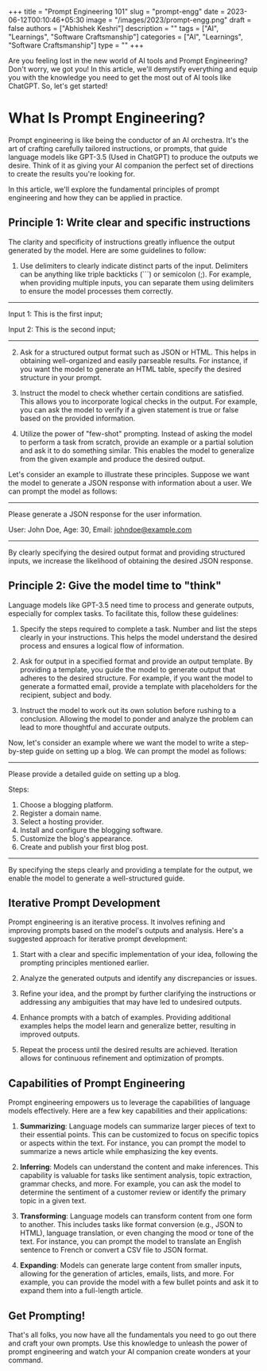 +++
title = "Prompt Engineering 101"
slug = "prompt-engg"
date = 2023-06-12T00:10:46+05:30
image = "/images/2023/prompt-engg.png"
draft = false
authors = ["Abhishek Keshri"]
description = ""
tags = ["AI", "Learnings", "Software Craftsmanship"]
categories = ["AI", "Learnings", "Software Craftsmanship"]
type = ""
+++

Are you feeling lost in the new world of AI tools and Prompt Engineering?
Don't worry, we got you!
In this article, we'll demystify everything and equip you with the knowledge you need to get the most out of AI tools like ChatGPT.
So, let's get started!

# What Is Prompt Engineering?

Prompt engineering is like being the conductor of an AI orchestra.
It's the art of crafting carefully tailored instructions, or prompts, that guide language models like GPT-3.5 (Used in ChatGPT) to produce the outputs we desire.
Think of it as giving your AI companion the perfect set of directions to create the results you're looking for.

In this article, we'll explore the fundamental principles of prompt engineering and how they can be applied in practice.

## Principle 1: Write clear and specific instructions

The clarity and specificity of instructions greatly influence the output generated by the model.
Here are some guidelines to follow:

1. Use delimiters to clearly indicate distinct parts of the input.
   Delimiters can be anything like triple backticks (```) or semicolon (;).
   For example, when providing multiple inputs, you can separate them using delimiters to ensure the model processes them correctly.

___
Input 1: This is the first input;

Input 2: This is the second input;
___

2. Ask for a structured output format such as JSON or HTML.
   This helps in obtaining well-organized and easily parseable results.
   For instance, if you want the model to generate an HTML table, specify the desired structure in your prompt.

3. Instruct the model to check whether certain conditions are satisfied.
   This allows you to incorporate logical checks in the output.
   For example, you can ask the model to verify if a given statement is true or false based on the provided information.

4. Utilize the power of "few-shot" prompting.
   Instead of asking the model to perform a task from scratch, provide an example or a partial solution and ask it to do something similar.
   This enables the model to generalize from the given example and produce the desired output.

Let's consider an example to illustrate these principles.
Suppose we want the model to generate a JSON response with information about a user.
We can prompt the model as follows:

___
Please generate a JSON response for the user information.

User: John Doe,
Age: 30,
Email: johndoe@example.com
___

By clearly specifying the desired output format and providing structured inputs, we increase the likelihood of obtaining the desired JSON response.

## Principle 2: Give the model time to "think"

Language models like GPT-3.5 need time to process and generate outputs, especially for complex tasks.
To facilitate this, follow these guidelines:

1. Specify the steps required to complete a task.
   Number and list the steps clearly in your instructions.
   This helps the model understand the desired process and ensures a logical flow of information.

2. Ask for output in a specified format and provide an output template.
   By providing a template, you guide the model to generate output that adheres to the desired structure.
   For example, if you want the model to generate a formatted email, provide a template with placeholders for the recipient, subject and body.

3. Instruct the model to work out its own solution before rushing to a conclusion.
   Allowing the model to ponder and analyze the problem can lead to more thoughtful and accurate outputs.

Now, let's consider an example where we want the model to write a step-by-step guide on setting up a blog.
We can prompt the model as follows:

___
Please provide a detailed guide on setting up a blog.

Steps:
1. Choose a blogging platform.
2. Register a domain name.
3. Select a hosting provider.
4. Install and configure the blogging software.
5. Customize the blog's appearance.
6. Create and publish your first blog post.
___

By specifying the steps clearly and providing a template for the output, we enable the model to generate a well-structured guide.

## Iterative Prompt Development

Prompt engineering is an iterative process.
It involves refining and improving prompts based on the model's outputs and analysis.
Here's a suggested approach for iterative prompt development:

1. Start with a clear and specific implementation of your idea, following the prompting principles mentioned earlier.

2. Analyze the generated outputs and identify any discrepancies or issues.

3. Refine your idea, and the prompt by further clarifying the instructions or addressing any ambiguities that may have led to undesired outputs.

4. Enhance prompts with a batch of examples.
   Providing additional examples helps the model learn and generalize better, resulting in improved outputs.

5. Repeat the process until the desired results are achieved.
   Iteration allows for continuous refinement and optimization of prompts.

## Capabilities of Prompt Engineering

Prompt engineering empowers us to leverage the capabilities of language models effectively.
Here are a few key capabilities and their applications:

1. **Summarizing**: Language models can summarize larger pieces of text to their essential points.
   This can be customized to focus on specific topics or aspects within the text.
   For instance, you can prompt the model to summarize a news article while emphasizing the key events.

2. **Inferring**: Models can understand the content and make inferences.
   This capability is valuable for tasks like sentiment analysis, topic extraction, grammar checks, and more.
   For example, you can ask the model to determine the sentiment of a customer review or identify the primary topic in a given text.

3. **Transforming**: Language models can transform content from one form to another.
   This includes tasks like format conversion (e.g., JSON to HTML), language translation, or even changing the mood or tone of the text.
   For instance, you can prompt the model to translate an English sentence to French or convert a CSV file to JSON format.

4. **Expanding**: Models can generate large content from smaller inputs, allowing for the generation of articles, emails, lists, and more.
   For example, you can provide the model with a few bullet points and ask it to expand them into a full-length article.

## Get Prompting!

That's all folks, you now have all the fundamentals you need to go out there and craft your own prompts.
Use this knowledge to unleash the power of prompt engineering and watch your AI companion create wonders at your command.

